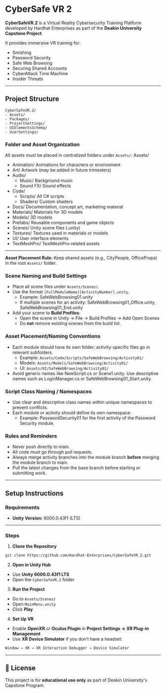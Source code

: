 
# CyberSafe VR 2

**CyberSafeVR.2** is a Virtual Reality Cybersecurity Training Platform developed by Hardhat Enterprises as part of the **Deakin University Capstone Project**.

It provides immersive VR training for:

- Smishing
- Password Security
- Safe Web Browsing
- Securing Shared Accounts
- CyberAttack Time Machine
- Insider Threats


---

## Project Structure

```
CyberSafeVR.2/
- Assets/
- Packages/
- ProjectSettings/
- UIElementsSchema/
- UserSettings/
```
### Folder and Asset Organization 
All assets must be placed in centralized folders under `Assets/`:
Assets/
- Animation/          Animations for characters or environment
- Art/                Artwork (may be added in future trimesters)
- Audio/
  - Music/            Background music
  - Sound FX/         Sound effects
- Code/
  - Scripts/          All C# scripts
  - Shaders/          Custom shaders
- Docs/               Documentation, concept art, marketing material
- Materials/          Materials for 3D models
- Models/             3D models
- Prefabs/            Reusable components and game objects
- Scenes/             Unity scene files (.unity)
- Textures/           Textures used in materials or models
- UI/                 User interface elements
- TextMeshPro/        TextMeshPro-related assets
---
**Asset Placement Rule:** Keep shared assets (e.g., CityPeople, OfficeProps) in the root `Assets/` folder.


### Scene Naming and Build Settings

- Place all scene files under `Assets/Scenes/`.  
- Use the format `[FullModuleName][ActivityNumber].unity`.  
  - Example: SafeWebBrowsing01.unity  
  - If multiple scenes for an activity: SafeWebBrowsing01_Office.unity, SafeWebBrowsing01_End.unity  
- Add your scene to **Build Profiles**:  
  - Open the scene in Unity → File → Build Profiles → Add Open Scenes  
  - Do **not** remove existing scenes from the build list.

### Asset Placement/Naming Conventions

- Each module should have its own folder; activity-specific files go in relevant subfolders.  
  - Example: `Assets/Code/Scripts/SafeWebBrowsing/Activity01/`  
  - Models: `Assets/Models/SafeWebBrowsing/Activity01/`  
  - UI: `Assets/UI/SafeWebBrowsing/Activity01/`  
- Avoid generic names like NewScript.cs or Scene1.unity. Use descriptive names such as LoginManager.cs or SafeWebBrowsing01_Start.unity.

### Script Class Naming / Namespaces

- Use clear and descriptive class names within unique namespaces to prevent conflicts.  
- Each module or activity should define its own namespace:  
  - Example: PasswordSecurity01 for the first activity of the Password Security module.

### Rules and Reminders

- Never push directly to main.  
- All code must go through pull requests.  
- Always merge activity branches into the module branch **before** merging the module branch to main.  
- Pull the latest changes from the base branch before starting or submitting work.

---

## Setup Instructions

### Requirements

- **Unity Version:** 6000.0.43f1 (LTS)

---

### Steps

1. **Clone the Repository**

```bash
git clone https://github.com/Hardhat-Enterprises/CyberSafeVR.2.git
```

2. **Open in Unity Hub**

- Use **Unity 6000.0.43f1 LTS**
- Open the `CyberSafeVR.2` folder

3. **Run the Project**

- Go to `Assets/Scenes/`
- Open `MainMenu.unity`
- Click **Play**

4. **Set Up VR**

- Enable **OpenXR** or **Oculus Plugin** in **Project Settings → XR Plug-in Management**
- Use **XR Device Simulator** if you don’t have a headset:

```bash
Window → XR → XR Interaction Debugger → Device Simulator
```

---

## 📄 License

This project is for **educational use only** as part of Deakin University's Capstone Program.
